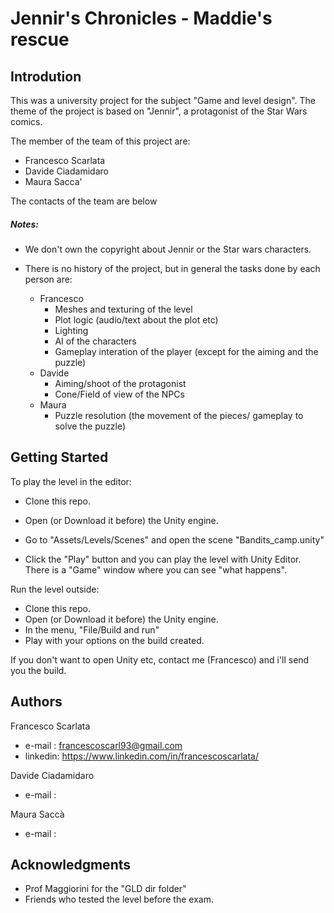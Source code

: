 # Jennir's Chronicles - Maddie's rescue 

## Introdution
This was a university project for the subject "Game and level design". 
The theme of the project is based on "Jennir", a protagonist of the Star Wars comics.

The member of the team of this project are:
- Francesco Scarlata
- Davide Ciadamidaro
- Maura Sacca'

The contacts of the team are below

##### Notes: 
- We don't own the copyright about Jennir or the Star wars characters.

- There is no history of the project, but in general the tasks done by each person are:
    - Francesco
        - Meshes and texturing of the level
        - Plot logic (audio/text about the plot etc)
        - Lighting
        - AI of the characters
        - Gameplay interation of the player (except for the aiming and the puzzle)
   - Davide
        - Aiming/shoot of the protagonist
        - Cone/Field of view of the NPCs
   - Maura
        - Puzzle resolution (the movement of the pieces/ gameplay to solve the puzzle)

## Getting Started
To play the level in the editor:

 - Clone this repo.
 - Open (or Download it before) the Unity engine.
 
 - Go to "Assets/Levels/Scenes" and open the scene "Bandits_camp.unity"
 - Click the "Play" button and you can play the level with Unity Editor. There is a "Game" window where you can see "what happens".
 
 Run the level outside:
 - Clone this repo.
 - Open (or Download it before) the Unity engine.
 - In the menu, "File/Build and run"
 - Play with your options on the build created.
 
 If you don't want to open Unity etc, contact me (Francesco) and i'll send you the build.
 
 ## Authors

Francesco Scarlata
 - e-mail :    francescoscarl93@gmail.com
 - linkedin:   https://www.linkedin.com/in/francescoscarlata/
 
 Davide Ciadamidaro
 - e-mail :    
 
 Maura Saccà
 - e-mail : 

## Acknowledgments

* Prof Maggiorini for the "GLD dir folder"
* Friends who tested the level before the exam.
 
